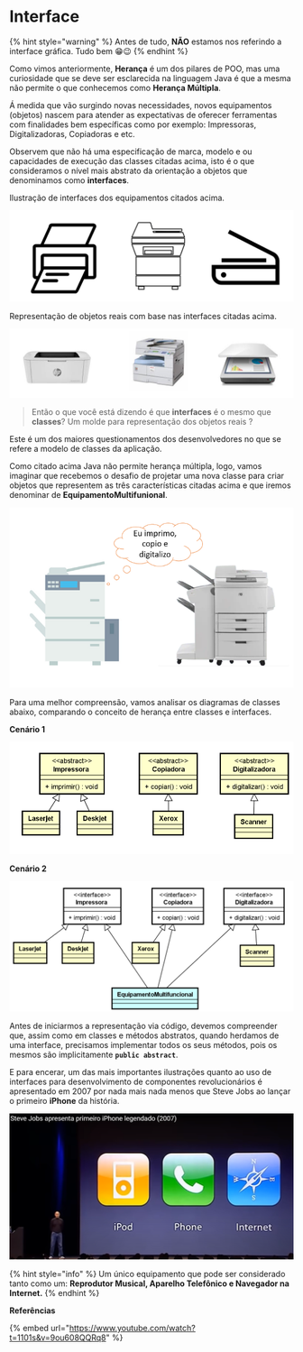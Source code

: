 # Interface

{% hint style="warning" %}
Antes de tudo, **NÃO** estamos nos referindo a interface gráfica. Tudo bem 😁😉
{% endhint %}

Como vimos anteriormente, **Herança** é um dos pilares de POO, mas uma curiosidade que se deve ser esclarecida na linguagem Java é que a mesma não permite o que conhecemos como **Herança Múltipla**.

Á medida que vão surgindo novas necessidades, novos equipamentos (objetos) nascem para atender as expectativas de oferecer ferramentas com finalidades bem específicas como por exemplo: Impressoras, Digitalizadoras, Copiadoras e etc.

Observem que não há uma especificação de marca, modelo e ou capacidades de execução das classes citadas acima, isto é o que consideramos o nível mais abstrato da orientação a objetos que denominamos como **interfaces**.

Ilustração de interfaces dos equipamentos citados acima.

![](<../.gitbook/assets/image (11) (1) (1).png>)

Representação de objetos reais com base nas interfaces citadas acima.

![](<../.gitbook/assets/image (20) (1).png>)

> Então o que você está dizendo é que **interfaces** é o mesmo que **classes**? Um molde para representação dos objetos reais ?

Este é um dos maiores questionamentos dos desenvolvedores no que se refere a modelo de classes da aplicação.

Como citado acima Java não permite herança múltipla, logo, vamos imaginar que recebemos o desafio de projetar uma nova classe para criar objetos que representem as três características citadas acima e que iremos denominar de **EquipamentoMultifunional**.

![](<../.gitbook/assets/image (11) (1).png>)

Para uma melhor compreensão, vamos analisar os diagramas de classes abaixo, comparando o conceito de herança entre classes e interfaces.

**Cenário 1**

![Exemplo de aplicação de Herança entre classes](<../.gitbook/assets/image (3).png>)

**Cenário 2**

![Ilustração do uso de interfaces para aplicar Herança Múltipla](<../.gitbook/assets/image (20).png>)

Antes de iniciarmos a representação via código, devemos compreender que, assim como em classes e métodos abstratos, quando herdamos de uma interface, precisamos implementar todos os seus métodos, pois os mesmos são implicitamente **`public abstract`**.

E para encerar, um das mais importantes ilustrações quanto ao uso de interfaces para desenvolvimento de componentes revolucionários é apresentado em 2007 por nada mais nada menos que Steve Jobs ao lançar o primeiro **iPhone** da história.

![](<../.gitbook/assets/image (11).png>)

{% hint style="info" %}
Um único equipamento que pode ser considerado tanto como um: **Reprodutor Musical,  Aparelho Telefônico e Navegador na Internet.**
{% endhint %}

**Referências**

{% embed url="https://www.youtube.com/watch?t=1101s&v=9ou608QQRq8" %}
